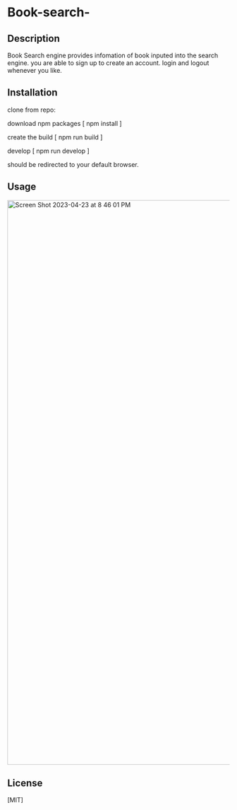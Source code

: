 # Book-search-

## Description
Book Search engine provides infomation of book inputed into the search engine. 
you are able to sign up to create an account.
login and logout whenever you like.

## Installation

clone from repo:

download npm packages [ npm install ]

create the build  [ npm run build ]

develop [ npm run develop ]

should be redirected to your default browser. 




## Usage

<img width="1277" alt="Screen Shot 2023-04-23 at 8 46 01 PM" src="https://user-images.githubusercontent.com/117128880/233876569-f51ae3ed-d9f9-4668-9f01-06c312e25cfb.png">

## License

[MIT]
